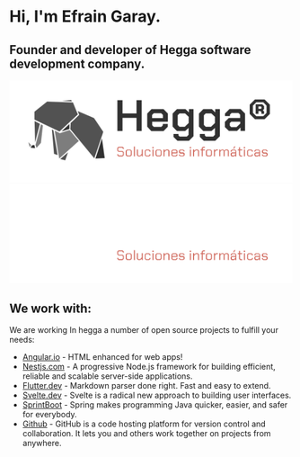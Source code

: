 # Hi, I'm Efrain Garay.
## Founder and developer of  Hegga software development company.

![GitHub-Mark-Light](./white_logo.svg#gh-light-mode-only)![GitHub-Mark-Dark ](./dark_logo.svg#gh-dark-mode-only)

## We work with:

We are working In hegga a number of open source projects to fulfill your needs:

- [Angular.io](https://angular.io) - HTML enhanced for web apps!
- [Nestjs.com](https://nestjs.com) - A progressive Node.js framework for building efficient, reliable and scalable server-side applications.
- [Flutter.dev](https://flutter.dev/) - Markdown parser done right. Fast and easy to extend.
- [Svelte.dev](https://svelte.dev/) - Svelte is a radical new approach to building user interfaces.
- [SprintBoot](https://spring.io/) - Spring makes programming Java quicker, easier, and safer for everybody.
- [Github](https://github.com/) - GitHub is a code hosting platform for version control and collaboration. It lets you and others work together on projects from anywhere.
